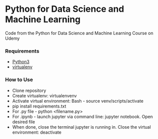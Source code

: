 # Python for Data Science and Machine Learning
Code from the Python for Data Science and Machine Learning Course on Udemy

### Requirements
* [Python3](https://www.python.org/downloads/)
* [virtualenv](https://virtualenv.pypa.io/en/latest/)

### How to Use
* Clone repository
* Create virtualenv: virtualenvenv
* Activate virtual environment: Bash - source venv/scripts/activate
* pip install requirements.txt
* For .py file - python <filename.py>
* For .ipynb - launch jupyter via command line: jupyter notebook. Open desired file
* When done, close the terminal jupyter is running in. Close the virtual environment: deactivate